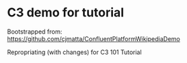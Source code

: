 # C3 demo for tutorial

Bootstrapped from: https://github.com/cjmatta/ConfluentPlatformWikipediaDemo

Repropriating (with changes) for C3 101 Tutorial
